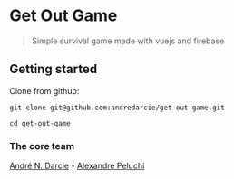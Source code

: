 # Get Out Game

> Simple survival game made with vuejs and firebase

## Getting started

  Clone from github:

    git clone git@github.com:andredarcie/get-out-game.git

    cd get-out-game
    
### The core team ###
[André N. Darcie](https://github.com/andredarcie) - [Alexandre Peluchi](https://github.com/alexandrepeluchi)
